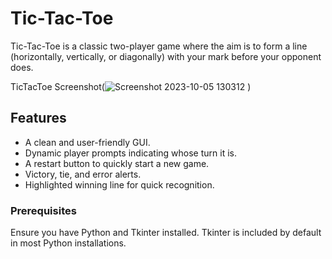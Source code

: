 # Tic-Tac-Toe

Tic-Tac-Toe is a classic two-player game where the aim is to form a line (horizontally, vertically, or diagonally) with your mark before your opponent does.

TicTacToe Screenshot(![Screenshot 2023-10-05 130312](https://github.com/AliSalloub/TicTacToe/assets/107494509/951c0fe4-fce4-4b54-8359-ac891dac6cfa)
)  

## Features

- A clean and user-friendly GUI.
- Dynamic player prompts indicating whose turn it is.
- A restart button to quickly start a new game.
- Victory, tie, and error alerts.
- Highlighted winning line for quick recognition.



### Prerequisites

Ensure you have Python and Tkinter installed. Tkinter is included by default in most Python installations. 

